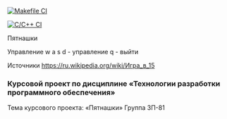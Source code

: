 [![Makefile CI](https://github.com/sibgut/Fifteen-CourseWorkZP/actions/workflows/makefile.yml/badge.svg)](https://github.com/sibgut/Fifteen-CourseWorkZP/actions/workflows/makefile.yml)

[![C/C++ CI](https://github.com/sibgut/Fifteen-CourseWorkZP/actions/workflows/c-cpp.yml/badge.svg)](https://github.com/sibgut/Fifteen-CourseWorkZP/actions/workflows/c-cpp.yml)

Пятнашки

Управление
w a s d - управление q - выйти

Источники
https://ru.wikipedia.org/wiki/Игра_в_15

### Курсовой проект по дисциплине «Технологии разработки программного обеспечения»
Тема курсового проекта: «Пятнашки»
Группа ЗП-81 
